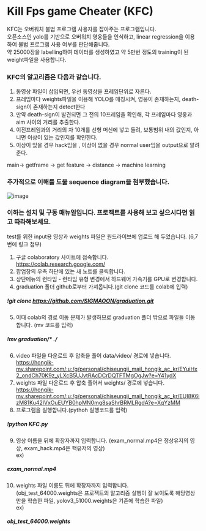 # Kill Fps game Cheater (KFC)     
     
KFC는 오버워치 불법 프로그램 사용자를 잡아주는 프로그램입니다.        
오픈소스인 yolo를 기반으로 오버워치 영웅들을 인식하고, linear regression을 이용하여 불법 프로그램 사용 여부를 판단해줍니다.     
약 25000장을 labelling하여 데이터를 생성하였고 약 5만번 정도의 training이 된 weight파일을 사용합니다.     
     
### KFC의 알고리즘은 다음과 같습니다.      
      
1. 동영상 파일이 삽입되면, 우선 동영상을 프레임단위로 자른다.       
2. 프레임마다 weights파일을 이용해 YOLO를 매칭시켜, 영웅이 존재하는지, death-sign이 존재하는지 detect한다    
3. 만약 death-sign이 발견되면 그 전의 10프레임을 확인해, 각 프레임마다 영웅과 aim 사이의 거리를 추출한다.      
4. 이전프레임과의 거리의 차 10개를 선형 머신에 넣고 돌려, 보통범위 내의 값인지, 아니면 이상이 있는 값인지를 확인한다.      
5. 이상이 있을 경우 hack임을 , 이상이 없을 경우 normal user임을 output으로 알려준다.      

main-> getframe -> get feature -> distance -> machine learning     
### 추가적으로 이해를 도울 sequence diagram을 첨부했습니다.     
![image](https://user-images.githubusercontent.com/45477589/102713470-d4462480-430b-11eb-9c63-3a4f5311ebef.png)     
  
### 이하는 설치 및 구동 매뉴얼입니다. 프로젝트를 사용해 보고 싶으시다면 읽고 따라해보세요.    
test를 위한 input용 영상과 weights 파일은 원드라이브에 업로드 해 두었습니다. (6,7번에 링크 첨부)     
      
1. 구글 colaboratory 사이트에 접속합니다.     
https://colab.research.google.com/      
2. 팝업창의 우측 하단에 있는 새 노트를 클릭합니다.     
3. 상단메뉴의 런타임 - 런타임 유형 변경에서 하드웨어 가속기를 GPU로 변경합니다.     
4. graduation 폴더 github로부터 가져옵니다.(git clone 코드를 colab에 입력)       
##### !git clone https://github.com/SIGMAOON/graduation.git      
5. 이때 colab의 경로 이동 문제가 발생하므로 graduation 폴더 밖으로 파일들 이동합니다. (mv 코드를 입력)     
##### !mv graduation/* ./     
6. video 파일을 다운로드 후 압축을 풀어 data/video/ 경로에 넣습니다.     
https://hongik-my.sharepoint.com/:u:/g/personal/chiseungii_mail_hongik_ac_kr/EYuiHx2_ondCh70K9z_yLXcB5UJvtRAcDCrDQTFTMgOgJw?e=Y41ydX      
7. weights 파일 다운로드 후 압축 풀어서 weights/ 경로에 넣습니다.       
https://hongik-my.sharepoint.com/:u:/g/personal/chiseungii_mail_hongik_ac_kr/EUI8K6izM81Ku42lVxOuEUYB0hpMN0mg8saShrBRMLRgdA?e=XqYzMM       
8. 프로그램을 실행합니다.(pythoh 실행코드를 입력)       
##### !python KFC.py      
9. 영상 이름을 뒤에 확장자까지 입력합니다. (exam_normal.mp4은 정상유저의 영상, exam_hack.mp4은 핵유저의 영상)      
ex)
##### exam_normal.mp4        
10. weights 파일 이름도 뒤에 확장자까지 입력합니다.       
(obj_test_64000.weights은 프로젝트의 알고리즘 실행이 잘 보이도록 해당영상만을 학습한 파일, yolov3_51000.weights은 기존에 학습한 파일)          
ex)
##### obj_test_64000.weights      
